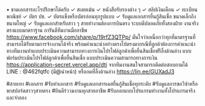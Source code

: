 • ขาดเอกสารอะไรปรึกษาได้ครับ
✓ สเตทเม้น
✓ หนังสือรับรองต่าง ๆ
✓ สลิปเงินเดือน
✓ ทะเบียนพาณิชย์
✓ บัตร ปช.
✓ บัตรแข็งหรือบัตรอ่อนทุกรูปแบบ
✓ รับดูแลเอกสารยื่นกู้สินเชื่อ ขนาดเล็กถึงขนาดใหญ่
✓ รับดูแลเอกสำหรับสาว ๆ สายทำงานต้องการบินตรง ระบบดีปลอดภัยทั้งสองฝ่าย
งานจริงตรงแบบมาตราฐาน การันตีทีมงานมืออาชีพ
https://www.facebook.com/share/p/19rfZ3QTPp/ มั่นใจว่าเหนื่อกว่าทุกที่มาตรฐานที่สามารถได้รับตามการจ้างงานได้จริง พร้อมคำแนะนำอย่างตรงไปตรงมากรณีที่ลูกค้าต้องการคำแนะนำ ทางทีมงานทำแบบประเมินความสามารถทางการเงินโปรไฟล์ลูกค้าเพื่อยื่นสินเชื่อฟรีลิ้งด้านล่าง แบบฟอร์มประเมินโปรไฟล์ลูกค้าเพื่อยื่นสินเชื่อ แบบประเมินความสามารถทางการเงิน
https://application-secret.vercel.app/dti
จากทีมงานสนใจสามารถติดต่อสอบถามได้ LINE : @462fqtfc (มี@นำหน้า) หรือกดที่ลิ้งด้านล่าง https://lin.ee/GUXadJ3

#สายเทา #เอกสาร #รับทำเอกสาร #รับดูแลเอกสารเคสยื่นกู้สินเชื่อทุกระดับ #รับดูแลการขอวีซ่าหรือพาสปอร์ตสาวๆสายตรง #ยินดีร่ววมงานทุกสายอาชีพ #รับออกแบบโปรแกรมทำงานทั้งโปรแกรมจริงและจำลอง
